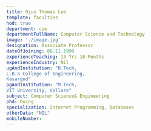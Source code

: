 ```yaml
---
title: Ojus Thomas Lee
template: faculties
hod: true
department: cse
departmentFullName: Computer Science and Technology
image: './image.jpg'
designation: Associate Professor
dateOfJoining: 08.11.1999
experienceTeaching: 13 Yrs 10 Months
experienceIndustry: Nil
ugAndInstitution: "B.Tech,
L.B.S College of Engineering,
Kasargod"
pgAndInstitution: "M.Tech,
VIT University, Vellore"
subject: Computer Science& Engineering
phd: Doing
specialization: Internet Programming, Databases
otherData: "NIL"
mobileNumber:
---
```

